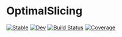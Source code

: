 # OptimalSlicing

[![Stable](https://img.shields.io/badge/docs-stable-blue.svg)](https://wotto27oct.github.io/OptimalSlicing.jl/stable/)
[![Dev](https://img.shields.io/badge/docs-dev-blue.svg)](https://wotto27oct.github.io/OptimalSlicing.jl/dev/)
[![Build Status](https://github.com/wotto27oct/OptimalSlicing.jl/actions/workflows/CI.yml/badge.svg?branch=main)](https://github.com/wotto27oct/OptimalSlicing.jl/actions/workflows/CI.yml?query=branch%3Amain)
[![Coverage](https://codecov.io/gh/wotto27oct/OptimalSlicing.jl/branch/main/graph/badge.svg)](https://codecov.io/gh/wotto27oct/OptimalSlicing.jl)
